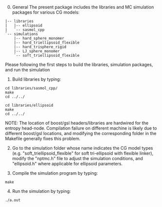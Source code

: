 0. General
The present package includes the libraries and MC simulation packages for various CG models:
```
|-- libraries
|   |-- ellipsoid
|   `-- sasmol_cpp
`-- simulations
    |-- hard_sphere_monomer
    |-- hard_triellipsoid_flexible
    |-- hard_trisphere_rigid
    |-- LJ_sphere_monomer
    `-- soft_triellipsoid_flexible
```

Please following the first steps to build the libraries, simulation packages, and run the simulation

1. Build libraries by typing:

```
cd libraries/sasmol_cpp/
make
cd ../../

cd libraries/ellipsoid
make
cd ../../
```

NOTE: The location of boost/gsl headers/libraries are hardwired for the entropy head-node. Compilation failure on different machine is likely due to different boost/gsl locations, and modifying the corresponding folder in the Makefile generally fixes this problem.

2. Go to the simulation folder whose name indicates the CG model types (e.g. "soft_triellipsoid_flexible" for soft tri-ellipsoid with flexible linker), modify the "nptmc.h" file to adjust the simulation conditions, and "ellipsoid.h" where applicable for ellipsoid parameters.

3. Compile the simulation program by typing:

```
make
```

4. Run the simulation by typing:

```
./a.out
```
